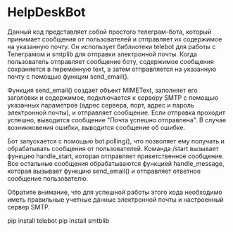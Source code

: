 # HelpDeskBot
Данный код представляет собой простого телеграм-бота, который принимает сообщения от пользователей и отправляет их содержимое на указанную почту. Он использует библиотеки telebot для работы с Телеграмом и smtplib для отправки электронной почты. Когда пользователь отправляет сообщение боту, содержимое сообщения сохраняется в переменную text, а затем отправляется на указанную почту с помощью функции send_email().

Функция send_email() создает объект MIMEText, заполняет его заголовки и содержимое, подключается к серверу SMTP с помощью указанных параметров (адрес сервера, порт, адрес и пароль электронной почты), и отправляет сообщение. Если отправка проходит успешно, выводится сообщение "Почта успешно отправлена". В случае возникновения ошибки, выводится сообщение об ошибке.

Бот запускается с помощью bot.polling(), что позволяет ему получать и обрабатывать сообщения от пользователей. Команда /start вызывает функцию handle_start, которая отправляет приветственное сообщение. Все остальные сообщения обрабатываются функцией handle_message, которая вызывает функцию send_email() и отправляет ответное сообщение пользователю.

Обратите внимание, что для успешной работы этого кода необходимо иметь правильные учетные данные электронной почты и настроенный сервер SMTP.

pip install telebot
pip install smtblib
